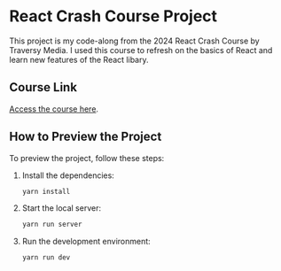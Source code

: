 # React Crash Course Project

This project is my code-along from the 2024 React Crash Course by Traversy Media. I used this course to refresh on the basics of React and learn new features of the React libary.

## Course Link
[Access the course here](https://www.youtube.com/watch?v=LDB4uaJ87e0).

## How to Preview the Project

To preview the project, follow these steps:

1. Install the dependencies:
   ```bash
   yarn install
   ```
2. Start the local server:
   ```bash
   yarn run server
   ```
3. Run the development environment:
    ```bash
   yarn run dev
    ```
